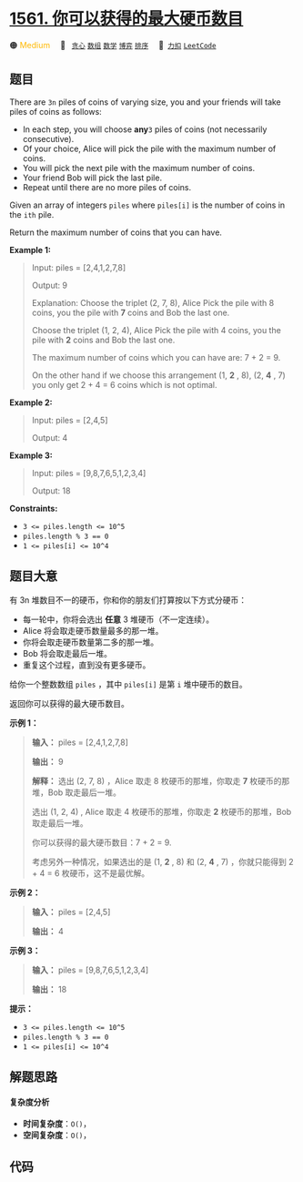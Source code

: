 # [1561. 你可以获得的最大硬币数目](https://2xiao.github.io/leetcode-js/problem/1561.html)

🟠 <font color=#ffb800>Medium</font>&emsp; 🔖&ensp; [`贪心`](/tag/greedy.md) [`数组`](/tag/array.md) [`数学`](/tag/math.md) [`博弈`](/tag/game-theory.md) [`排序`](/tag/sorting.md)&emsp; 🔗&ensp;[`力扣`](https://leetcode.cn/problems/maximum-number-of-coins-you-can-get) [`LeetCode`](https://leetcode.com/problems/maximum-number-of-coins-you-can-get)

## 题目

There are `3n` piles of coins of varying size, you and your friends will take
piles of coins as follows:

  * In each step, you will choose **any**`3` piles of coins (not necessarily consecutive).
  * Of your choice, Alice will pick the pile with the maximum number of coins.
  * You will pick the next pile with the maximum number of coins.
  * Your friend Bob will pick the last pile.
  * Repeat until there are no more piles of coins.

Given an array of integers `piles` where `piles[i]` is the number of coins in
the `ith` pile.

Return the maximum number of coins that you can have.



**Example 1:**

> Input: piles = [2,4,1,2,7,8]
> 
> Output: 9
> 
> Explanation: Choose the triplet (2, 7, 8), Alice Pick the pile with 8 coins, you the pile with **7** coins and Bob the last one.
> 
> Choose the triplet (1, 2, 4), Alice Pick the pile with 4 coins, you the pile with **2** coins and Bob the last one.
> 
> The maximum number of coins which you can have are: 7 + 2 = 9.
> 
> On the other hand if we choose this arrangement (1, **2** , 8), (2, **4** , 7) you only get 2 + 4 = 6 coins which is not optimal.

**Example 2:**

> Input: piles = [2,4,5]
> 
> Output: 4

**Example 3:**

> Input: piles = [9,8,7,6,5,1,2,3,4]
> 
> Output: 18

**Constraints:**

  * `3 <= piles.length <= 10^5`
  * `piles.length % 3 == 0`
  * `1 <= piles[i] <= 10^4`


## 题目大意

有 3n 堆数目不一的硬币，你和你的朋友们打算按以下方式分硬币：

  * 每一轮中，你将会选出 **任意** 3 堆硬币（不一定连续）。
  * Alice 将会取走硬币数量最多的那一堆。
  * 你将会取走硬币数量第二多的那一堆。
  * Bob 将会取走最后一堆。
  * 重复这个过程，直到没有更多硬币。

给你一个整数数组 `piles` ，其中 `piles[i]` 是第 `i` 堆中硬币的数目。

返回你可以获得的最大硬币数目。



**示例 1：**

> 
> 
> 
> 
> 
> **输入：** piles = [2,4,1,2,7,8]
> 
> **输出：** 9
> 
> **解释：** 选出 (2, 7, 8) ，Alice 取走 8 枚硬币的那堆，你取走 **7** 枚硬币的那堆，Bob 取走最后一堆。
> 
> 选出 (1, 2, 4) , Alice 取走 4 枚硬币的那堆，你取走 **2** 枚硬币的那堆，Bob 取走最后一堆。
> 
> 你可以获得的最大硬币数目：7 + 2 = 9.
> 
> 考虑另外一种情况，如果选出的是 (1, **2** , 8) 和 (2, **4** , 7) ，你就只能得到 2 + 4 = 6 枚硬币，这不是最优解。
> 
> 

**示例 2：**

> 
> 
> 
> 
> 
> **输入：** piles = [2,4,5]
> 
> **输出：** 4
> 
> 

**示例 3：**

> 
> 
> 
> 
> 
> **输入：** piles = [9,8,7,6,5,1,2,3,4]
> 
> **输出：** 18
> 
> 



**提示：**

  * `3 <= piles.length <= 10^5`
  * `piles.length % 3 == 0`
  * `1 <= piles[i] <= 10^4`


## 解题思路

#### 复杂度分析

- **时间复杂度**：`O()`，
- **空间复杂度**：`O()`，

## 代码

```javascript

```